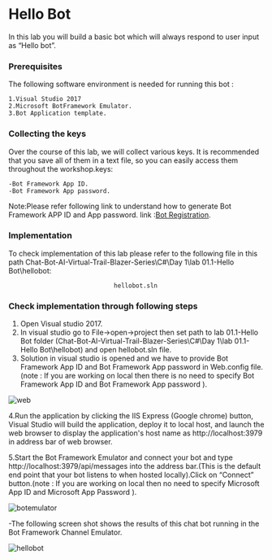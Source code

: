 # Hello Bot 


In this lab you will build a basic bot which will always respond to user input as “Hello bot”.

### Prerequisites
The following software environment is needed for running this bot :

```
1.Visual Studio 2017
2.Microsoft BotFramework Emulator.
3.Bot Application template.
```

### Collecting the keys

Over the course of this lab, we will collect various keys. It is recommended that you save all of them in a text file, so you can easily access them throughout the workshop.keys:

```
-Bot Framework App ID.
-Bot Framework App password.
```

Note:Please refer following link to understand how to generate Bot Framework APP ID and App password.  link :[Bot Registration](https://docs.microsoft.com/en-us/azure/bot-service/bot-service-quickstart-registration?view=azure-bot-service-3.0).


### Implementation

To check implementation of this lab please refer to the following file in this path Chat-Bot-AI-Virtual-Trail-Blazer-Series\C#\Day 1\lab 01.1-Hello Bot\hellobot:

```
                             hellobot.sln
```

### Check implementation through following steps

1. Open Visual studio 2017.
2. In visual studio go to File->open->project then set path to lab 01.1-Hello Bot folder (Chat-Bot-AI-Virtual-Trail-Blazer-Series\C#\Day 1\lab 01.1-Hello Bot\hellobot) and open hellobot.sln file.
3. Solution in visual studio is opened and  we have to provide Bot Framework App ID and Bot Framework App password in Web.config file.(note : If you are working on local then there is no need to specify Bot Framework App ID and Bot Framework App password ).

![web](https://user-images.githubusercontent.com/31923904/40702591-1b000c26-6400-11e8-89a3-6bbbc4aaa6b8.png)

4.Run the application by clicking the IIS Express (Google chrome) button, Visual Studio will build the application, deploy it to local host, and launch the web browser to display the application's host name as http://localhost:3979 in address bar of web browser. 

5.Start the Bot Framework Emulator and connect your bot and type http://localhost:3979/api/messages into the address bar.(This is the default end point that your bot listens to when hosted locally).Click on “Connect” button.(note : If you are working on local then no need to specify Microsoft App ID and Microsoft App Password ).

  
![botemulator](https://user-images.githubusercontent.com/31923904/40710991-b411a8fe-6417-11e8-96e9-7bad98d7a192.png)

  -The following screen shot shows the results of this chat bot running in the Bot Framework Channel Emulator.

![hellobot](https://user-images.githubusercontent.com/31923904/40711412-b78b9818-6418-11e8-9328-d2f1f95618ae.png)                





